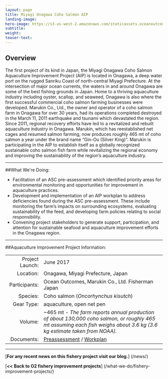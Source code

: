 ```yaml
---
layout: page 
title: Miyagi Onagawa Coho Salmon AIP
landing-image:
hero-image: https://s3-us-west-2.amazonaws.com/staticassets.oceanoutcomes.org/hero+photos/miyagi-coho-salmon-hero.jpg
subtitle:
weight: 
teaser-text:
---
```

<h2>Overview</h2>

The first project of its kind in Japan, the Miyagi Onagawa Coho Salmon Aquaculture Improvement Project (AIP) is located in Onagawa, a deep water port on the rugged Sanriku Coast of north-central Miyagi Prefecture. At the intersection of major ocean currents, the waters in and around Onagawa are some of the best fishing grounds in Japan. Home to a thriving aquaculture industry including oyster, scallop, and seaweed, Onagawa is also where the first successful commercial coho salmon farming businesses were developed. Marukin Co., Ltd., the owner and operator of a coho salmon farm in Onagawa for over 30 years, had its operations completed destroyed in the March 11, 2011 earthquake and tsunami which devastated the region. Since 2011, regional recovery efforts have led to a revitalized and rebuilt aquaculture industry in Onagawa. Marukin, which has reestablished net cages and resumed salmon farming, now produces roughly 465 mt of coho salmon a year under the brand name “Gin-Ou (Silver King)”. Marukin is participating in the AIP to establish itself as a globally recognized sustainable coho salmon fish farm while revitalizing the regional economy and improving the sustainability of the region’s aquaculture industry.

---

##What We're Doing:

* Facilitation of an ASC pre-assessment which identified priority areas for environmental monitoring and opportunities for improvement in aquaculture practices.
* Development and implementation of an AIP workplan to address deficiencies found during the ASC pre-assessment. These include monitoring the farm’s impacts on surrounding ecosystems, evaluating sustainability of the feed, and developing farm policies relating to social responsibility.
* Convening project stakeholders to generate support, participation, and attention for sustainable seafood and aquaculture improvement efforts in the Onagawa region. 

---

##Aquaculture Improvement Project Information:

|||
| ---: | --- |
| Project Launch: | June 2017 |
| Location: | Onagawa, Miyagi Prefecture, Japan |
| Participants: | Ocean Outcomes, Marukin Co., Ltd. Fisherman Japan |
| Species: | Coho salmon (*Oncorhynchus kisutch*) |
| Gear Type: | aquaculture, open net pen |
| Volume: | ~465 mt - *The farm reports annual production of about 130,000 coho salmon, or roughly 465 mt assuming each fish weighs about 3.6 kg (3.6 kg estimate taken from NOAA).* |
| Documents: | <a href="https://s3-us-west-2.amazonaws.com/staticassets.oceanoutcomes.org/supporting+documents/Fishery+Project+Resources/MiyagiCohoSalmonPreassessment2017.xlsx" target="_blank">Preassessment</a> / <a href="https://s3-us-west-2.amazonaws.com/staticassets.oceanoutcomes.org/supporting+documents/Fishery+Project+Resources/MiyagiCohoSalmonAIPWorkplan2017.pdf" target="_blank">Workplan</a> |

---

[**For any recent news on this fishery project visit our blog.**] (/news/) 

[**<< Back to O2 fishery improvement projects**] (/what-we-do/fishery-improvement-projects/)
